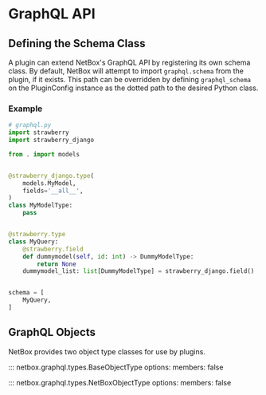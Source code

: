# GraphQL API

## Defining the Schema Class

A plugin can extend NetBox's GraphQL API by registering its own schema class. By default, NetBox will attempt to import `graphql.schema` from the plugin, if it exists. This path can be overridden by defining `graphql_schema` on the PluginConfig instance as the dotted path to the desired Python class.

### Example

```python
# graphql.py
import strawberry
import strawberry_django

from . import models


@strawberry_django.type(
    models.MyModel,
    fields='__all__',
)
class MyModelType:
    pass


@strawberry.type
class MyQuery:
    @strawberry.field
    def dummymodel(self, id: int) -> DummyModelType:
        return None
    dummymodel_list: list[DummyModelType] = strawberry_django.field()


schema = [
    MyQuery,
]
```

## GraphQL Objects

NetBox provides two object type classes for use by plugins.

::: netbox.graphql.types.BaseObjectType
    options:
      members: false

::: netbox.graphql.types.NetBoxObjectType
    options:
      members: false
